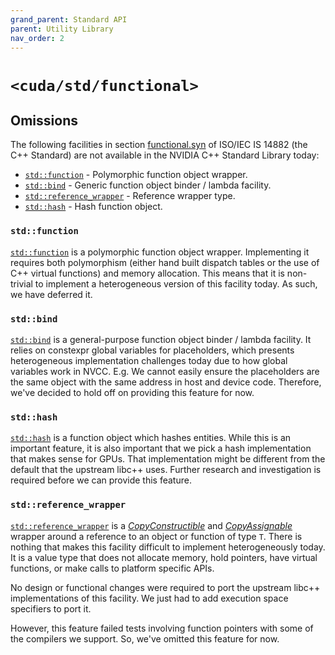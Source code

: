 ```yaml
---
grand_parent: Standard API
parent: Utility Library
nav_order: 2
---
```


# `<cuda/std/functional>`

## Omissions

The following facilities in section [functional.syn] of ISO/IEC IS 14882 (the
  C++ Standard) are not available in the NVIDIA C++ Standard Library today:

- [`std::function`] - Polymorphic function object wrapper.
- [`std::bind`] - Generic function object binder / lambda facility.
- [`std::reference_wrapper`] - Reference wrapper type.
- [`std::hash`] - Hash function object.

### `std::function`

[`std::function`] is a polymorphic function object wrapper.
Implementing it requires both polymorphism (either hand built dispatch tables
  or the use of C++ virtual functions) and memory allocation.
This means that it is non-trivial to implement a heterogeneous version of this
  facility today.
As such, we have deferred it.

### `std::bind`

[`std::bind`] is a general-purpose function object binder / lambda facility.
It relies on constexpr global variables for placeholders, which presents
  heterogeneous implementation challenges today due to how global variables work
  in NVCC.
E.g. We cannot easily ensure the placeholders are the same object with the same
  address in host and device code.
Therefore, we've decided to hold off on providing this feature for now.

### `std::hash`

[`std::hash`] is a function object which hashes entities.
While this is an important feature, it is also important that we pick a hash
  implementation that makes sense for GPUs.
That implementation might be different from the default that the upstream
  libc++ uses.
Further research and investigation is required before we can provide this
  feature.

### `std::reference_wrapper`

[`std::reference_wrapper`] is a [*CopyConstructible*] and
  [*CopyAssignable*] wrapper around a reference to an object or function of
  type `T`.
There is nothing that makes this facility difficult to implement heterogeneously
  today.
It is a value type that does not allocate memory, hold
  pointers, have virtual functions, or make calls to platform specific APIs.

No design or functional changes were required to port the upstream libc++
  implementations of this facility.
We just had to add execution space specifiers to port it.

However, this feature failed tests involving function pointers with some of the
  compilers we support.
So, we've omitted this feature for now.


[functional.syn]: https://eel.is/c++draft/functional.syn

[*CopyConstructible*]: https://eel.is/c++draft/utility.arg.requirements#:requirements,Cpp17CopyConstructible
[*CopyAssignable*]: https://eel.is/c++draft/utility.arg.requirements#:requirements,Cpp17CopyAssignable

[`std::function`]: https://en.cppreference.com/w/cpp/utility/functional/function
[`std::bind`]: https://en.cppreference.com/w/cpp/utility/functional/bind
[`std::reference_wrapper`]: https://en.cppreference.com/w/cpp/utility/functional/reference_wrapper
[`std::hash`]: https://en.cppreference.com/w/cpp/utility/hash

